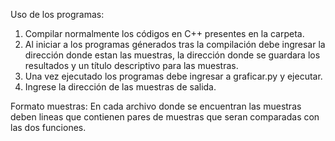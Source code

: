 Uso de los programas:
1) Compilar normalmente los códigos en C++ presentes en la carpeta.
2) Al iniciar a los programas génerados tras la compilación debe ingresar la dirección donde estan las muestras, la dirección donde se guardara los resultados y un título descriptivo para las muestras.
3) Una vez ejecutado los programas debe ingresar a graficar.py y ejecutar.
4) Ingrese la dirección de las muestras de salida.

Formato muestras:
En cada archivo donde se encuentran las muestras deben lineas que contienen pares de muestras que seran comparadas con las dos funciones.
